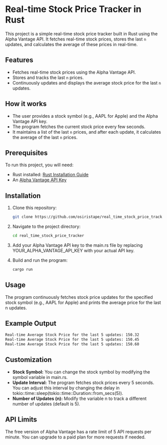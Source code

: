 # Real-time Stock Price Tracker in Rust

This project is a simple real-time stock price tracker built in Rust using the Alpha Vantage API. It fetches real-time stock prices, stores the last `n` updates, and calculates the average of these prices in real-time.

## Features

- Fetches real-time stock prices using the Alpha Vantage API.
- Stores and tracks the last `n` prices.
- Continuously updates and displays the average stock price for the last `n` updates.

## How it works

- The user provides a stock symbol (e.g., AAPL for Apple) and the Alpha Vantage API key.
- The program fetches the current stock price every few seconds.
- It maintains a list of the last `n` prices, and after each update, it calculates the average of the last `n` prices.

## Prerequisites

To run this project, you will need:

- Rust installed: [Rust Installation Guide](https://www.rust-lang.org/tools/install)
- An [Alpha Vantage API Key](https://www.alphavantage.co/support/#api-key)

## Installation

1. Clone this repository:
   ```bash
   git clone https://github.com/osiristape/real_time_stock_price_tracker.git
   ```
   
2. Navigate to the project directory:
   ```bash
   cd real_time_stock_price_tracker
   ```

3. Add your Alpha Vantage API key to the main.rs file by replacing YOUR_ALPHA_VANTAGE_API_KEY with your actual API key.

4. Build and run the program:
   ```bash
   cargo run
   ```

## Usage
The program continuously fetches stock price updates for the specified stock symbol (e.g., AAPL for Apple) and prints the average price for the last n updates.

## Example Output
   ```bash
   Real-time Average Stock Price for the last 5 updates: 150.32
   Real-time Average Stock Price for the last 5 updates: 150.45
   Real-time Average Stock Price for the last 5 updates: 150.60
   ```

## Customization
- **Stock Symbol:** You can change the stock symbol by modifying the symbol variable in main.rs.
- **Update Interval:** The program fetches stock prices every 5 seconds. You can adjust this interval by changing the delay in tokio::time::sleep(tokio::time::Duration::from_secs(5)).
- **Number of Updates (n):** Modify the variable n to track a different number of updates (default is 5).

## API Limits
The free version of Alpha Vantage has a rate limit of 5 API requests per minute. You can upgrade to a paid plan for more requests if needed.
